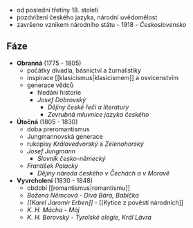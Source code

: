 - od poslední třetiny 18. století
- pozdvižení českého jazyka, národní uvědomělost
- završeno vznikem národního státu - 1918 - *Československo*
## Fáze
- **Obranná** (1775 - 1805)
	- počátky divadla, básnictví a žurnalistiky
	- inspirace [[klasicismus|klasicismem]] a osvícenstvím
	- generace vědců
		- hledání historie
		- *Josef Dobrovský*
			- *Dějiny české řeči a literatury*
			- *Zevrubná mluvnice jazyka českého*
- **Útočná** (1805 - 1830)
	- doba preromantismus
	- Jungmannovská generace
	- rukopisy *Královedvorský* a *Zelenohorský*
	- *Josef Jungmann*
		- *Slovník česko-německý*
	- *František Palacký*
		- *Dějiny národa českého v Čechách a v Moravě*
- **Vyvrcholení** (1830 - 1848)
	- období [[romantismus|romantismu]]
	- *Božena Němcová* - *Divá Bára, Babička*
	- *[[Karel Jaromír Erben]]* - [[Kytice z pověstí národních]]
	- *K. H. Mácha* - *Máj*
	- *K. H. Borovský* - *Tyrolské elegie, Král Lávra*